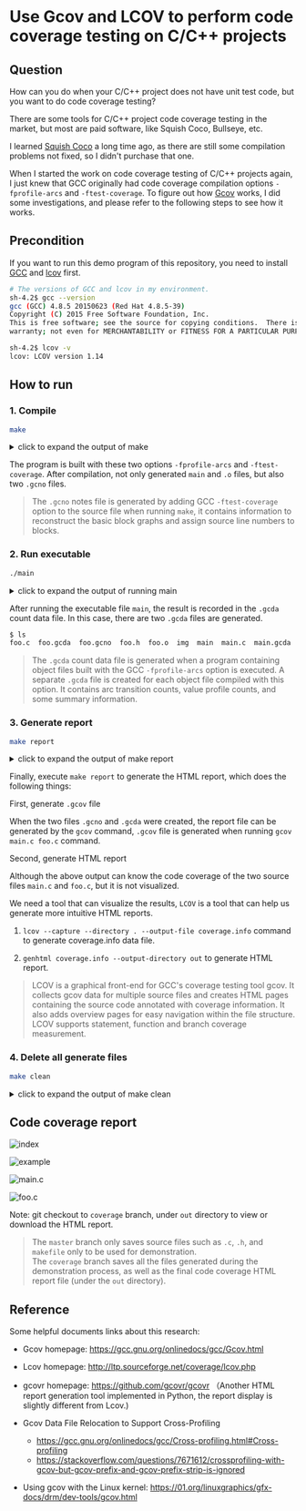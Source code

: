 # Use Gcov and LCOV to perform code coverage testing on C/C++ projects

## Question

How can you do when your C/C++ project does not have unit test code, but you want to do code coverage testing?

There are some tools for C/C++ project code coverage testing in the market, but most are paid software, like Squish Coco, Bullseye, etc.

I learned [Squish Coco](https://shenxianpeng.github.io/2019/05/squishcoco/) a long time ago, as there are still some compilation problems not fixed, so I didn't purchase that one.

When I started the work on code coverage testing of C/C++ projects again, I just knew that GCC originally had code coverage compilation options `-fprofile-arcs` and `-ftest-coverage`. To figure out how [Gcov](https://gcc.gnu.org/onlinedocs/gcc/Gcov.html) works, I did some investigations, and please refer to the following steps to see how it works.

## Precondition

If you want to run this demo program of this repository, you need to install [GCC](https://gcc.gnu.org/install/index.html) and [lcov](http://ltp.sourceforge.net/coverage/lcov.php) first.

```bash
# The versions of GCC and lcov in my environment.
sh-4.2$ gcc --version
gcc (GCC) 4.8.5 20150623 (Red Hat 4.8.5-39)
Copyright (C) 2015 Free Software Foundation, Inc.
This is free software; see the source for copying conditions.  There is NO
warranty; not even for MERCHANTABILITY or FITNESS FOR A PARTICULAR PURPOSE.

sh-4.2$ lcov -v
lcov: LCOV version 1.14
```

## How to run

### 1. Compile

```bash
make
```

<details>
<summary> click to expand the output of make</summary>

```bash
sh-4.2$ make
gcc -fPIC -fprofile-arcs -ftest-coverage -c -Wall -Werror main.c
gcc -fPIC -fprofile-arcs -ftest-coverage -c -Wall -Werror foo.c
gcc -fPIC -fprofile-arcs -ftest-coverage -o main main.o foo.o
```
</details>

The program is built with these two options `-fprofile-arcs` and `-ftest-coverage`. After compilation, not only generated `main` and `.o` files, but also two `.gcno` files.

> The `.gcno` notes file is generated by adding GCC `-ftest-coverage` option to the source file when running `make`, it contains information to reconstruct the basic block graphs and assign source line numbers to blocks.

### 2. Run executable

```bash
./main
```

<details>
<summary> click to expand the output of running main</summary>

```bash
sh-4.2$ ./main 
Start calling foo() ...
when num is equal to 1...
when num is equal to 2...
```

</details>

After running the executable file `main`, the result is recorded in the `.gcda` count data file. In this case, there are two `.gcda` files are generated.

```bash 
$ ls
foo.c  foo.gcda  foo.gcno  foo.h  foo.o  img  main  main.c  main.gcda  main.gcno  main.o  makefile  README.md
```
> The `.gcda` count data file is generated when a program containing object files built with the GCC `-fprofile-arcs` option is executed. A separate `.gcda` file is created for each object file compiled with this option. It contains arc transition counts, value profile counts, and some summary information.

### 3. Generate report

```bash
make report
```

<details>
<summary> click to expand the output of make report</summary>

```bash
sh-4.2$ make report
gcov main.c foo.c
File 'main.c'
Lines executed:100.00% of 5
Creating 'main.c.gcov'

File 'foo.c'
Lines executed:85.71% of 7
Creating 'foo.c.gcov'

Lines executed:91.67% of 12
lcov --capture --directory . --output-file coverage.info
Capturing coverage data from .
Found gcov version: 4.8.5
Scanning . for .gcda files ...
Found 2 data files in .
Processing foo.gcda
geninfo: WARNING: cannot find an entry for main.c.gcov in .gcno file, skipping file!
Processing main.gcda
Finished .info-file creation
genhtml coverage.info --output-directory out
Reading data file coverage.info
Found 2 entries.
Found common filename prefix "/workspace/coco"
Writing .css and .png files.
Generating output.
Processing file gcov-example/main.c
Processing file gcov-example/foo.c
Writing directory view page.
Overall coverage rate:
  lines......: 91.7% (11 of 12 lines)
  functions..: 100.0% (2 of 2 functions)
```
</details>

Finally, execute `make report` to generate the HTML report, which does the following things:

First, generate `.gcov` file

When the two files `.gcno` and `.gcda` were created, the report file can be generated by the `gcov` command, `.gcov` file is generated when running `gcov main.c foo.c` command.

Second, generate HTML report

Although the above output can know the code coverage of the two source files `main.c` and `foo.c`, but it is not visualized. 

We need a tool that can visualize the results, `LCOV` is a tool that can help us generate more intuitive HTML reports.

1. `lcov --capture --directory . --output-file coverage.info` command to generate coverage.info data file.

2. `genhtml coverage.info --output-directory out` to generate HTML report.

> LCOV is a graphical front-end for GCC's coverage testing tool gcov. It collects gcov data for multiple source files and creates HTML pages containing the source code annotated with coverage information. It also adds overview pages for easy navigation within the file structure. LCOV supports statement, function and branch coverage measurement.

### 4. Delete all generate files

```bash
make clean
```

<details>
<summary> click to expand the output of make clean</summary>

```bash
sh-4.2$ make clean
rm -rf main *.o *.so *.gcno *.gcda *.gcov coverage.info out
```
</details>

## Code coverage report

![index](img/index.png)

![example](img/example.png)

![main.c](img/main.c.png)

![foo.c](img/foo.c.png)

Note: git checkout to `coverage` branch, under `out` directory to view or download the HTML report.

> The `master` branch only saves source files such as `.c`, `.h`, and `makefile` only to be used for demonstration. \
> The `coverage` branch saves all the files generated during the demonstration process, as well as the final code coverage HTML report file (under the `out` directory).

## Reference

Some helpful documents links about this research:

* Gcov homepage: https://gcc.gnu.org/onlinedocs/gcc/Gcov.html
* Lcov homepage: http://ltp.sourceforge.net/coverage/lcov.php

* gcovr homepage: https://github.com/gcovr/gcovr （Another HTML report generation tool implemented in Python, the report display is slightly different from Lcov.)

* Gcov Data File Relocation to Support Cross-Profiling
    * https://gcc.gnu.org/onlinedocs/gcc/Cross-profiling.html#Cross-profiling
    * https://stackoverflow.com/questions/7671612/crossprofiling-with-gcov-but-gcov-prefix-and-gcov-prefix-strip-is-ignored

* Using gcov with the Linux kernel: https://01.org/linuxgraphics/gfx-docs/drm/dev-tools/gcov.html
